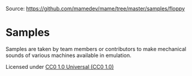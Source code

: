 Source: https://github.com/mamedev/mame/tree/master/samples/floppy

# **Samples** #

Samples are taken by team members or contributors to make mechanical sounds of various machines available in emulation.

Licensed under [CC0 1.0 Universal (CC0 1.0)](https://creativecommons.org/publicdomain/zero/1.0/)